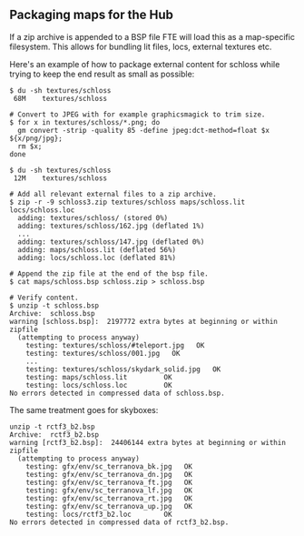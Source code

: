 Packaging maps for the Hub
--------------------------
If a zip archive is appended to a BSP file FTE will load
this as a map-specific filesystem. This allows for bundling
lit files, locs, external textures etc.

Here's an example of how to package external content for
schloss while trying to keep the end result as small as
possible:

```
$ du -sh textures/schloss
 68M	textures/schloss

# Convert to JPEG with for example graphicsmagick to trim size.
$ for x in textures/schloss/*.png; do
  gm convert -strip -quality 85 -define jpeg:dct-method=float $x ${x/png/jpg};
  rm $x;
done

$ du -sh textures/schloss
 12M	textures/schloss

# Add all relevant external files to a zip archive.
$ zip -r -9 schloss3.zip textures/schloss maps/schloss.lit locs/schloss.loc
  adding: textures/schloss/ (stored 0%)
  adding: textures/schloss/162.jpg (deflated 1%)
  ...
  adding: textures/schloss/147.jpg (deflated 0%)
  adding: maps/schloss.lit (deflated 56%)
  adding: locs/schloss.loc (deflated 81%)

# Append the zip file at the end of the bsp file.
$ cat maps/schloss.bsp schloss.zip > schloss.bsp

# Verify content.
$ unzip -t schloss.bsp
Archive:  schloss.bsp
warning [schloss.bsp]:  2197772 extra bytes at beginning or within zipfile
  (attempting to process anyway)
    testing: textures/schloss/#teleport.jpg   OK
    testing: textures/schloss/001.jpg   OK
    ...
    testing: textures/schloss/skydark_solid.jpg   OK
    testing: maps/schloss.lit         OK
    testing: locs/schloss.loc         OK
No errors detected in compressed data of schloss.bsp.
```

The same treatment goes for skyboxes:
```
unzip -t rctf3_b2.bsp
Archive:  rctf3_b2.bsp
warning [rctf3_b2.bsp]:  24406144 extra bytes at beginning or within zipfile
  (attempting to process anyway)
    testing: gfx/env/sc_terranova_bk.jpg   OK
    testing: gfx/env/sc_terranova_dn.jpg   OK
    testing: gfx/env/sc_terranova_ft.jpg   OK
    testing: gfx/env/sc_terranova_lf.jpg   OK
    testing: gfx/env/sc_terranova_rt.jpg   OK
    testing: gfx/env/sc_terranova_up.jpg   OK
    testing: locs/rctf3_b2.loc        OK
No errors detected in compressed data of rctf3_b2.bsp.
```